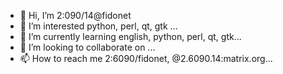 - 👋 Hi, I’m 2:090/14@fidonet
- 👀 I’m interested python, perl, qt, gtk ...
- 🌱 I’m currently learning english, python, perl, qt, gtk...
- 💞️ I’m looking to collaborate on ...
- 📫 How to reach me 2:6090/fidonet, @2.6090.14:matrix.org...

<!---
2-6090-14-fidonet/2-6090-14-fidonet is a ✨ special ✨ repository because its `README.md` (this file) appears on your GitHub profile.
You can click the Preview link to take a look at your changes.
--->
